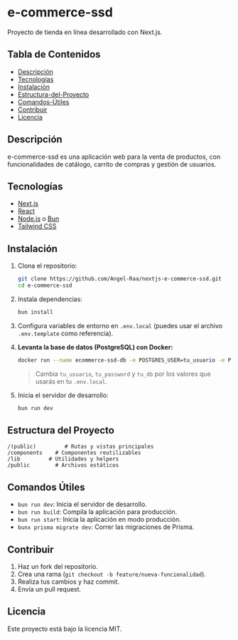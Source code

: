 # e-commerce-ssd

Proyecto de tienda en línea desarrollado con Next.js.

## Tabla de Contenidos

- [Descripción](#descripción)
- [Tecnologías](#tecnologías)
- [Instalación](#instalación)
- [Estructura-del-Proyecto](#estructura-del-proyecto)
- [Comandos-Útiles](#comandos-útiles)
- [Contribuir](#contribuir)
- [Licencia](#licencia)

## Descripción

e-commerce-ssd es una aplicación web para la venta de productos, con funcionalidades de catálogo, carrito de compras y gestión de usuarios.

## Tecnologías

- [Next.js](https://nextjs.org/)
- [React](https://react.dev/)
- [Node.js](https://nodejs.org/) o [Bun](https://bun.sh/)
- [Tailwind CSS](https://tailwindcss.com/)

## Instalación

1. Clona el repositorio:

    ```bash
    git clone https://github.com/Angel-Raa/nextjs-e-commerce-ssd.git
    cd e-commerce-ssd
    ```

2. Instala dependencias:

    ```bash
    bun install
    ```

3. Configura variables de entorno en `.env.local` (puedes usar el archivo `.env.template` como referencia).

4. **Levanta la base de datos (PostgreSQL) con Docker:**

    ```bash
    docker run --name ecommerce-ssd-db -e POSTGRES_USER=tu_usuario -e POSTGRES_PASSWORD=tu_password -e POSTGRES_DB=tu_db -p 5432:5432 -d postgres:15
    ```

    > Cambia `tu_usuario`, `tu_password` y `tu_db` por los valores que usarás en tu `.env.local`.

5. Inicia el servidor de desarrollo:

    ```bash
    bun run dev
    ```

## Estructura del Proyecto

```
/(public)         # Rutas y vistas principales
/components    # Componentes reutilizables
/lib         # Utilidades y helpers
/public        # Archivos estáticos
```

## Comandos Útiles

- `bun run dev`: Inicia el servidor de desarrollo.
- `bun run build`: Compila la aplicación para producción.
- `bun run start`: Inicia la aplicación en modo producción.
- `bunx prisma migrate dev`: Correr las migraciones de Prisma.

## Contribuir

1. Haz un fork del repositorio.
2. Crea una rama (`git checkout -b feature/nueva-funcionalidad`).
3. Realiza tus cambios y haz commit.
4. Envía un pull request.

## Licencia

Este proyecto está bajo la licencia MIT.
